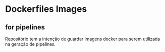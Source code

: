 # Dockerfiles Images

## for pipelines

Repositório tem a intenção de guardar imagens docker para serem utilizada na geração de pipelines.